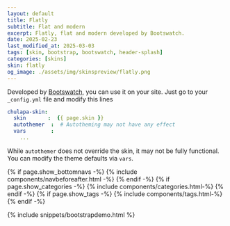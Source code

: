 ```yaml
---
layout: default
title: Flatly
subtitle: Flat and modern
excerpt: Flatly, flat and modern developed by Bootswatch.
date: 2025-02-23
last_modified_at: 2025-03-03
tags: [skin, bootstrap, bootswatch, header-splash]
categories: [skins]
skin: flatly
og_image: ./assets/img/skinspreview/flatly.png
---
```



Developed by [Bootswatch](https://bootswatch.com/), you can use it on your site. Just go to your `_config.yml` file and modify this lines

```yaml
chulapa-skin: 
  skin       :  {{ page.skin }}
  autothemer  :  # Autotheming may not have any effect
  vars        :    
    ...
```


While `autothemer` does not override the skin, it may not be fully functional. You can modify the theme defaults via `vars`.




{% if page.show_bottomnavs -%}
{% include components/navbeforeafter.html -%}
{% endif -%}
{% if page.show_categories -%}
{% include components/categories.html-%}
{% endif -%}
{% if page.show_tags -%}
{% include components/tags.html-%}
{% endif -%}


{% include snippets/bootstrapdemo.html  %}
